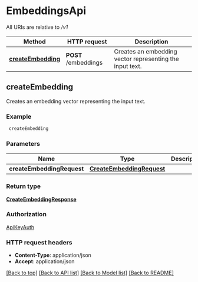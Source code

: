# EmbeddingsApi

All URIs are relative to */v1*

Method | HTTP request | Description
------------- | ------------- | -------------
[**createEmbedding**](EmbeddingsApi.md#createEmbedding) | **POST** /embeddings | Creates an embedding vector representing the input text.



## createEmbedding

Creates an embedding vector representing the input text.

### Example

```bash
 createEmbedding
```

### Parameters


Name | Type | Description  | Notes
------------- | ------------- | ------------- | -------------
 **createEmbeddingRequest** | [**CreateEmbeddingRequest**](CreateEmbeddingRequest.md) |  |

### Return type

[**CreateEmbeddingResponse**](CreateEmbeddingResponse.md)

### Authorization

[ApiKeyAuth](../README.md#ApiKeyAuth)

### HTTP request headers

- **Content-Type**: application/json
- **Accept**: application/json

[[Back to top]](#) [[Back to API list]](../README.md#documentation-for-api-endpoints) [[Back to Model list]](../README.md#documentation-for-models) [[Back to README]](../README.md)


